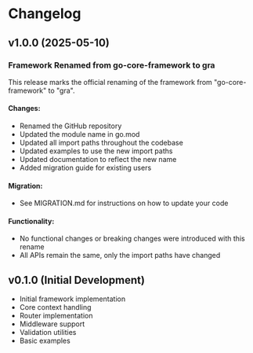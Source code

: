 # Changelog

## v1.0.0 (2025-05-10)

### Framework Renamed from go-core-framework to gra

This release marks the official renaming of the framework from "go-core-framework" to "gra".

#### Changes:
- Renamed the GitHub repository
- Updated the module name in go.mod
- Updated all import paths throughout the codebase
- Updated examples to use the new import paths
- Updated documentation to reflect the new name
- Added migration guide for existing users

#### Migration:
- See MIGRATION.md for instructions on how to update your code

#### Functionality:
- No functional changes or breaking changes were introduced with this rename
- All APIs remain the same, only the import paths have changed

## v0.1.0 (Initial Development)

- Initial framework implementation
- Core context handling
- Router implementation
- Middleware support
- Validation utilities
- Basic examples
